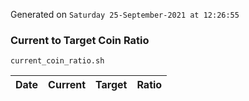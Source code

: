 Generated on `Saturday 25-September-2021 at 12:26:55`

### Current to Target Coin Ratio
`current_coin_ratio.sh`

Date|Current|Target|Ratio
---|---|---|---
